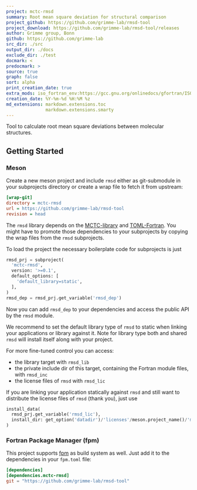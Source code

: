 ```yaml
---
project: mctc-rmsd
summary: Root mean square deviation for structural comparison
project_github: https://github.com/grimme-lab/rmsd-tool
project_download: https://github.com/grimme-lab/rmsd-tool/releases
author: Grimme group, Bonn
github: https://github.com/grimme-lab
src_dir: ./src
output_dir: ./docs
exclude_dir: ./test
docmark: <
predocmark: >
source: true
graph: false
sort: alpha
print_creation_date: true
extra_mods: iso_fortran_env:https://gcc.gnu.org/onlinedocs/gfortran/ISO_005fFORTRAN_005fENV.html
creation_date: %Y-%m-%d %H:%M %z
md_extensions: markdown.extensions.toc
               markdown.extensions.smarty
---
```


Tool to calculate root mean square deviations between molecular structures.


## Getting Started

### Meson

Create a new meson project and include `rmsd` either as git-submodule in your subprojects directory or create a wrap file to fetch it from upstream:

```ini
[wrap-git]
directory = mctc-rmsd
url = https://github.com/grimme-lab/rmsd-tool
revision = head
```

The `rmsd` library depends on the [MCTC-library](https://github.com/grimme-lab/mctc-lib) and [TOML-Fortran](https://github.com/toml-f/toml-f).
You might have to promote those dependencies to your subprojects by copying the wrap files from the `rmsd` subprojects.

To load the project the necessary boilerplate code for subprojects is just

<!--pygments doesn't know about meson, python highlighting looks okayish-->
```python
rmsd_prj = subproject(
  'mctc-rmsd',
  version: '>=0.1',
  default_options: [
    'default_library=static',
  ],
)
rmsd_dep = rmsd_prj.get_variable('rmsd_dep')
```

Now you can add `rmsd_dep` to your dependencies and access the public API by the `rmsd` module.

We recommend to set the default library type of `rmsd` to static when linking your applications or library against it.
Note for library type both and shared `rmsd` will install itself along with your project.

For more fine-tuned control you can access:

- the library target with `rmsd_lib`
- the private include dir of this target, containing the Fortran module files, with `rmsd_inc`
- the license files of `rmsd` with `rmsd_lic`

If you are linking your application statically against `rmsd` and still want to distribute the license files of `rmsd` (thank you), just use

```python
install_data(
  rmsd_prj.get_variable('rmsd_lic'),
  install_dir: get_option('datadir')/'licenses'/meson.project_name()/'mctc-rmsd',
)
```


### Fortran Package Manager (fpm)

This project supports [fpm](https://github.com/fortran-lang/fpm) as build system as well.
Just add it to the dependencies in your `fpm.toml` file:

```toml
[dependencies]
[dependencies.mctc-rmsd]
git = "https://github.com/grimme-lab/rmsd-tool"
```
